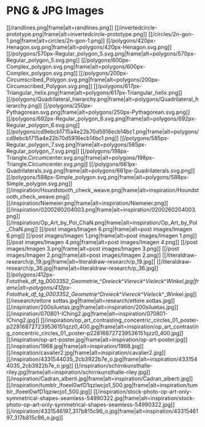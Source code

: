 # PNG & JPG Images
[[/randlines.png|frame|alt=randlines.png]]
[[/invertedcircle-prototype.png|frame|alt=invertedcircle-prototype.png]]
[[/circles/2n-gon-1.png|frame|alt=circles/2n-gon-1.png]]
[[/polygons/420px-Henagon.svg.png|frame|alt=polygons/420px-Henagon.svg.png]]
[[/polygons/570px-Regular_polygon_5.svg.png|frame|alt=polygons/570px-Regular_polygon_5.svg.png]]
[[/polygons/600px-Complex_polygon.svg.png|frame|alt=polygons/600px-Complex_polygon.svg.png]]
[[/polygons/200px-Circumscribed_Polygon.svg.png|frame|alt=polygons/200px-Circumscribed_Polygon.svg.png]]
[[/polygons/617px-Triangular_helix.png|frame|alt=polygons/617px-Triangular_helix.png]]
[[/polygons/Quadrilateral_hierarchy.png|frame|alt=polygons/Quadrilateral_hierarchy.png]]
[[/polygons/250px-Pythagorean.svg.png|frame|alt=polygons/250px-Pythagorean.svg.png]]
[[/polygons/692px-Regular_polygon_6.svg.png|frame|alt=polygons/692px-Regular_polygon_6.svg.png]]
[[/polygons/cd9ebcb1715a4e22b70d5916ecb14bc1.png|frame|alt=polygons/cd9ebcb1715a4e22b70d5916ecb14bc1.png]]
[[/polygons/585px-Regular_polygon_7.svg.png|frame|alt=polygons/585px-Regular_polygon_7.svg.png]]
[[/polygons/198px-Triangle.Circumcenter.svg.png|frame|alt=polygons/198px-Triangle.Circumcenter.svg.png]]
[[/polygons/661px-Quadrilaterals.svg.png|frame|alt=polygons/661px-Quadrilaterals.svg.png]]
[[/polygons/588px-Simple_polygon.svg.png|frame|alt=polygons/588px-Simple_polygon.svg.png]]
[[/inspiration/Houndstooth_check_weave.png|frame|alt=inspiration/Houndstooth_check_weave.png]]
[[/inspiration/Niemeier.png|frame|alt=inspiration/Niemeier.png]]
[[/inspiration/0200260204003.png|frame|alt=inspiration/0200260204003.png]]
[[/inspiration/Op_Art_by_PoI_ChaN.png|frame|alt=inspiration/Op_Art_by_PoI_ChaN.png]]
[[/post images/Imagen 6.png|frame|alt=post images/Imagen 6.png]]
[[/post images/Imagen 1.png|frame|alt=post images/Imagen 1.png]]
[[/post images/Imagen 4.png|frame|alt=post images/Imagen 4.png]]
[[/post images/Imagen 3.png|frame|alt=post images/Imagen 3.png]]
[[/post images/Imagen 2.png|frame|alt=post images/Imagen 2.png]]
[[/literaldraw-research/p_19.jpg|frame|alt=literaldraw-research/p_19.jpg]]
[[/literaldraw-research/p_36.jpg|frame|alt=literaldraw-research/p_36.jpg]]
[[/polygons/412px-Fotothek_df_tg_0003352_Geometrie_^_Dreieck_^_Viereck_^_Vieleck_^_Winkel.jpg|frame|alt=polygons/412px-Fotothek_df_tg_0003352_Geometrie_^_Dreieck_^_Viereck_^_Vieleck_^_Winkel.jpg]]
[[/research/ettore sottas.jpg|frame|alt=research/ettore sottas.jpg]]
[[/inspiration/200siluetas.jpg|frame|alt=inspiration/200siluetas.jpg]]
[[/inspiration/070801-IChing2.jpg|frame|alt=inspiration/070801-IChing2.jpg]]
[[/inspiration/op_art_contrasting_concentric_circles_01_poster-p228168727239536151qzz0_400.jpg|frame|alt=inspiration/op_art_contrasting_concentric_circles_01_poster-p228168727239536151qzz0_400.jpg]]
[[/inspiration/op-art-poster.jpg|frame|alt=inspiration/op-art-poster.jpg]]
[[/inspiration/1968.jpg|frame|alt=inspiration/1968.jpg]]
[[/inspiration/cavalier2.jpg|frame|alt=inspiration/cavalier2.jpg]]
[[/inspiration/4331544035_2cb3922b7e_o.jpg|frame|alt=inspiration/4331544035_2cb3922b7e_o.jpg]]
[[/inspiration/schirnkunsthalle-riley.jpg|frame|alt=inspiration/schirnkunsthalle-riley.jpg]]
[[/inspiration/Cadran_alberti.jpg|frame|alt=inspiration/Cadran_alberti.jpg]]
[[/inspiration/tumblr_lfoeel0wfD1qziwcjo1_500.jpg|frame|alt=inspiration/tumblr_lfoeel0wfD1qziwcjo1_500.jpg]]
[[/inspiration/stock-photo-op-art-only-symmetrical-shapes-seamless-54990322.jpg|frame|alt=inspiration/stock-photo-op-art-only-symmetrical-shapes-seamless-54990322.jpg]]
[[/inspiration/4331546197_317b815c96_o.jpg|frame|alt=inspiration/4331546197_317b815c96_o.jpg]]